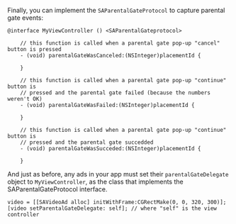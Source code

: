 Finally, you can implement the `SAParentalGateProtocol` to capture parental gate events:

```
@interface MyViewController () <SAParentalGateprotocol> 

	// this function is called when a parental gate pop-up "cancel" button is pressed
	- (void) parentalGateWasCanceled:(NSInteger)placementId {

	}

	// this function is called when a parental gate pop-up "continue" button is
	// pressed and the parental gate failed (because the numbers weren't OK)
	- (void) parentalGateWasFailed:(NSInteger)placementId {

	}

	// this function is called when a parental gate pop-up "continue" button is
	// pressed and the parental gate succedded
	- (void) parentalGateWasSucceded:(NSInteger)placementId {
		
	}

```

And just as before, any ads in your app must set their `parentalGateDelegate` object to `MyViewController`, as the class that implements the SAParentalGateProtocol interface.

```
video = [[SAVideoAd alloc] initWithFrame:CGRectMake(0, 0, 320, 300)];
[video setParentalGateDelegate: self]; // where "self" is the view controller

```